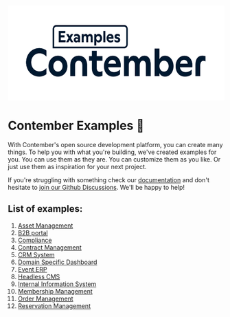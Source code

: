 <div align="center">
	<a href="https://www.contember.com/" target="_blank">
			<picture>
				<source media="(prefers-color-scheme: dark)" srcset=".github/assets/logo_d.svg">
				<img height="220" alt="Contember Interface logo (dark or light)" src=".github/assets/logo_l.svg">
		</picture>
	</a>
</div>

# Contember Examples 🚀

With Contember's open source development platform, you can create many things. To help you with what you're building, we've created examples for you. You can use them as they are. You can customize them as you like. Or just use them as inspiration for your next project.

If you're struggling with something check our [documentation](https://docs.contember.com) and don't hesitate to [join our Github Discussions](https://github.com/orgs/contember/discussions/categories/support). We'll be happy to help!

## List of examples:

1. [Asset Management](/asset-management)
1. [B2B portal](/b2b-portal)
1. [Compliance](/compliance)
1. [Contract Management](/contract-management)
1. [CRM System](/crm-system)
1. [Domain Specific Dashboard](/domain-specific-dashboard)
1. [Event ERP](/event-erp)
1. [Headless CMS](/headless-cms)
1. [Internal Information System](/internal-information-system)
1. [Membership Management](/membership-management)
1. [Order Management](/order-management)
1. [Reservation Management](/reservation-management)
